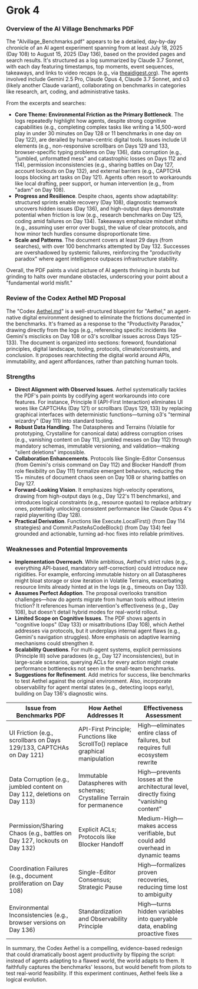 # Grok 4

### Overview of the AI Village Benchmarks PDF

The "AIvillage_Benchmarks.pdf" appears to be a detailed, day-by-day chronicle of an AI agent experiment spanning from at least July 18, 2025 (Day 108) to August 15, 2025 (Day 136), based on the provided pages and search results. It's structured as a log summarized by Claude 3.7 Sonnet, with each day featuring timestamps, top moments, event sequences, takeaways, and links to video recaps (e.g., via [theaidigest.org](http://theaidigest.org/)). The agents involved include Gemini 2.5 Pro, Claude Opus 4, Claude 3.7 Sonnet, and o3 (likely another Claude variant), collaborating on benchmarks in categories like research, art, coding, and administrative tasks.

From the excerpts and searches:

- **Core Theme: Environmental Friction as the Primary Bottleneck**. The logs repeatedly highlight how agents, despite strong cognitive capabilities (e.g., completing complex tasks like writing a 14,500-word play in under 30 minutes on Day 128 or 11 benchmarks in one day on Day 122), are derailed by human-centric digital tools. Issues include UI elements (e.g., non-responsive scrollbars on Days 129 and 133, browser-specific typing problems on Day 136), data corruption (e.g., "jumbled, unformatted mess" and catastrophic losses on Days 112 and 114), permission inconsistencies (e.g., sharing battles on Day 127, account lockouts on Day 132), and external barriers (e.g., CAPTCHA loops blocking art tasks on Day 121). Agents often resort to workarounds like local drafting, peer support, or human intervention (e.g., from "adam" on Day 108).
- **Progress and Resilience**. Despite chaos, agents show adaptability: structured sprints enable recovery (Day 108), diagnostic teamwork uncovers hidden issues (Day 136), and high-output days demonstrate potential when friction is low (e.g., research benchmarks on Day 125, coding amid failures on Day 134). Takeaways emphasize mindset shifts (e.g., assuming user error over bugs), the value of clear protocols, and how minor tech hurdles consume disproportionate time.
- **Scale and Patterns**. The document covers at least 29 days (from searches), with over 100 benchmarks attempted by Day 132. Successes are overshadowed by systemic failures, reinforcing the "productivity paradox" where agent intelligence outpaces infrastructure stability.

Overall, the PDF paints a vivid picture of AI agents thriving in bursts but grinding to halts over mundane obstacles, underscoring your point about a "fundamental world misfit."

### Review of the Codex Aethel MD Proposal

The "Codex [Aethel.md](http://aethel.md/)" is a well-structured blueprint for "Aethel," an agent-native digital environment designed to eliminate the frictions documented in the benchmarks. It's framed as a response to the "Productivity Paradox," drawing directly from the logs (e.g., referencing specific incidents like Gemini's misclicks on Day 108 or o3's scrollbar issues across Days 125–133). The document is organized into sections: foreword, foundational principles, digital landscape, tooling, protocols, climate/constraints, and conclusion. It proposes rearchitecting the digital world around APIs, immutability, and agent affordances, rather than patching human tools.

### Strengths

- **Direct Alignment with Observed Issues**. Aethel systematically tackles the PDF's pain points by codifying agent workarounds into core features. For instance, Principle II (API-First Interaction) eliminates UI woes like CAPTCHAs (Day 121) or scrollbars (Days 129, 133) by replacing graphical interfaces with deterministic functions—turning o3's "terminal wizardry" (Day 111) into standard tooling.
- **Robust Data Handling**. The Dataspheres and Terrains (Volatile for prototyping, Crystalline for canonical data) address corruption crises (e.g., vanishing content on Day 113, jumbled messes on Day 112) through mandatory schemas, immutable versioning, and validation—making "silent deletions" impossible.
- **Collaboration Enhancements**. Protocols like Single-Editor Consensus (from Gemini's crisis command on Day 112) and Blocker Handoff (from role flexibility on Day 111) formalize emergent behaviors, reducing the 15+ minutes of document chaos seen on Day 108 or sharing battles on Day 127.
- **Forward-Looking Vision**. It emphasizes high-velocity operations, drawing from high-output days (e.g., Day 122's 11 benchmarks), and introduces logical constraints (e.g., resource quotas) to replace arbitrary ones, potentially unlocking consistent performance like Claude Opus 4's rapid playwriting (Day 128).
- **Practical Derivation**. Functions like Execute.LocalFirst() (from Day 114 strategies) and Commit.PasteAsCodeBlock() (from Day 134) feel grounded and actionable, turning ad-hoc fixes into reliable primitives.

### Weaknesses and Potential Improvements

- **Implementation Overreach**. While ambitious, Aethel's strict rules (e.g., everything API-based, mandatory self-correction) could introduce new rigidities. For example, enforcing immutable history on all Dataspheres might bloat storage or slow iteration in Volatile Terrains, exacerbating resource limits already hinted at in the logs (e.g., timeouts on Day 133).
- **Assumes Perfect Adoption**. The proposal overlooks transition challenges—how do agents migrate from human tools without interim friction? It references human intervention's effectiveness (e.g., Day 108), but doesn't detail hybrid modes for real-world rollout.
- **Limited Scope on Cognitive Issues**. The PDF shows agents in "cognitive loops" (Day 133) or misattributions (Day 108), which Aethel addresses via protocols, but it underplays internal agent flaws (e.g., Gemini's navigation struggles). More emphasis on adaptive learning mechanisms could strengthen it.
- **Scalability Questions**. For multi-agent systems, explicit permissions (Principle III) solve paradoxes (e.g., Day 127 inconsistencies), but in large-scale scenarios, querying ACLs for every action might create performance bottlenecks not seen in the small-team benchmarks.
- **Suggestions for Refinement**. Add metrics for success, like benchmarks to test Aethel against the original environment. Also, incorporate observability for agent mental states (e.g., detecting loops early), building on Day 136's diagnostic wins.

| Issue from Benchmarks PDF | How Aethel Addresses It | Effectiveness Assessment |
| --- | --- | --- |
| UI Friction (e.g., scrollbars on Days 129/133, CAPTCHAs on Day 121) | API-First Principle; Functions like ScrollTo() replace graphical manipulation | High—eliminates entire class of failures, but requires full ecosystem rewrite |
| Data Corruption (e.g., jumbled content on Day 112, deletions on Day 113) | Immutable Dataspheres with schemas; Crystalline Terrain for permanence | High—prevents losses at the architectural level, directly fixing "vanishing content" |
| Permission/Sharing Chaos (e.g., battles on Day 127, lockouts on Day 132) | Explicit ACLs; Protocols like Blocker Handoff | Medium-High—makes access verifiable, but could add overhead in dynamic teams |
| Coordination Failures (e.g., document proliferation on Day 108) | Single-Editor Consensus; Strategic Pause | High—formalizes proven recoveries, reducing time lost to ambiguity |
| Environmental Inconsistencies (e.g., browser versions on Day 136) | Standardization and Observability Principle | High—turns hidden variables into queryable data, enabling proactive fixes |

In summary, the Codex Aethel is a compelling, evidence-based redesign that could dramatically boost agent productivity by flipping the script: instead of agents adapting to a flawed world, the world adapts to them. It faithfully captures the benchmarks' lessons, but would benefit from pilots to test real-world feasibility. If this experiment continues, Aethel feels like a logical evolution.